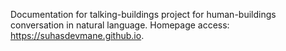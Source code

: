 Documentation for talking-buildings project for human-buildings conversation in natural language.
Homepage access: https://suhasdevmane.github.io.

